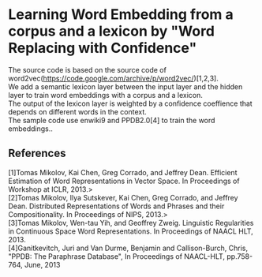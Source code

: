 # Learning Word Embedding from a corpus and a lexicon by "Word Replacing with Confidence"

The source code is based on the source code of word2vec(https://code.google.com/archive/p/word2vec/)[1,2,3].    
We add a semantic lexicon layer between the input layer and the hidden layer to train word embeddings with a corpus and a lexicon.   
The output of the lexicon layer is weighted by a confidence coeffience that depends on different words in the context.  
The sample code use enwiki9 and PPDB2.0[4] to train the word embeddings..

## References    
  [1]Tomas Mikolov, Kai Chen, Greg Corrado, and Jeffrey Dean. Efficient Estimation of Word Representations in Vector Space. In Proceedings of Workshop at ICLR, 2013.>   
  [2]Tomas Mikolov, Ilya Sutskever, Kai Chen, Greg Corrado, and Jeffrey Dean. Distributed Representations of Words and Phrases and their Compositionality. In Proceedings of NIPS, 2013.>   
  [3]Tomas Mikolov, Wen-tau Yih, and Geoffrey Zweig. Linguistic Regularities in Continuous Space Word Representations. In Proceedings of NAACL HLT, 2013.   
  [4]Ganitkevitch, Juri and Van Durme, Benjamin and Callison-Burch, Chris, "PPDB: The Paraphrase Database", In Proceedings of NAACL-HLT, pp.758-764, June, 2013 

